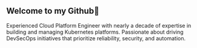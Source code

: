 ## Welcome to my Github👋

Experienced Cloud Platform Engineer with nearly a decade of expertise in building and managing Kubernetes platforms. Passionate about driving DevSecOps initiatives that prioritize reliability, security, and automation.
